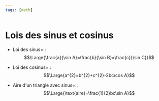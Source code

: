 ```yaml
---
tags: [math] 
---
```


# Lois des sinus et cosinus
- Loi des sinus=::$$\Large{\frac{a}{\sin A}=\frac{b}{\sin B}=\frac{c}{\sin C}}$$
<!--SR:!2023-12-20,85,290-->
- Loi des cosinus=::$$\Large{a^{2}=b^{2}+c^{2}-2bc\cos A}$$
<!--SR:!2023-10-04,3,170-->

- Aire d'un triangle avec sinus=::$$\Large{\text{aire}=\frac{1}{2}bc\sin A}$$
<!--SR:!2023-10-04,1,190-->